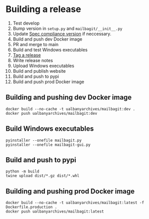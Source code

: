 # Building a release

1. Test develop
2. Bump version in `setup.py` and `mailbagit/__init__.py`
3. Update [Spec compliance version](https://github.com/UAlbanyArchives/mailbagit/blob/develop/mailbagit/controller.py#L114) if neccessary.
4. Build and push dev Docker image
5. PR and merge to main
6. Build and test Windows executables
7. [Tag a release](https://docs.github.com/en/repositories/releasing-projects-on-github/managing-releases-in-a-repository)
8. Write release notes
9. Upload Windows executables
10. Build and publish website
11. Build and push to pypi
12. Build and push prod Docker image

## Building and pushing dev Docker image

```
docker build --no-cache -t ualbanyarchives/mailbagit:dev .
docker push ualbanyarchives/mailbagit:dev
```

## Build Windows executables

```
pyinstaller --onefile mailbagit.py
pyinstaller --onefile mailbagit-gui.py
```

## Build and push to pypi
```
python -m build
twine upload dist/*.gz dist/*.whl
```

## Building and pushing prod Docker image

```
docker build --no-cache -t ualbanyarchives/mailbagit:latest -f Dockerfile.production .
docker push ualbanyarchives/mailbagit:latest
```